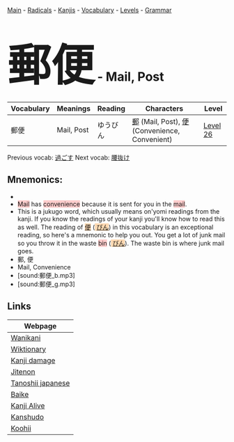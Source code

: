 <style> bigfont {font-size: 100px}</style>
[Main](../README.md) -
[Radicals](../radicals.md) -
[Kanjis](../kanjis.md) -
[Vocabulary](../vocabulary.md) -
[Levels](../levels.md) -
[Grammar](../grammar.md)
# <bigfont> 郵便</bigfont> - Mail, Post 

| Vocabulary | Meanings | Reading | Characters | Level |
| --- | --- | --- | --- | --- |
| 郵便 | Mail, Post | ゆうびん |  [郵](../kanjis/郵.md) (Mail, Post), [便](../kanjis/便.md) (Convenience, Convenient) | [Level 26](../levels/wk_level26.md) |

Previous vocab: [過ごす](過ごす.md) Next vocab: [腰抜け](腰抜け.md) 

## Mnemonics:

* 
* <span style="background-color:#ffcccb"> Mail</span> has <span style="background-color:#ffcccb"> convenience</span> because it is sent for you in the <span style="background-color:#ffcccb"> mail</span>.
* This is a jukugo word, which usually means on'yomi readings from the kanji. If you know the readings of your kanji you'll know how to read this as well. The reading of <span style="background-color:#fed8b1"> [便](https://jisho.org/search/便)</span> (<span style="background-color:#fed8b1"> [びん](https://jisho.org/search/びん)</span>) in this vocabulary is an exceptional reading, so here's a mnemonic to help you out. You get a lot of junk mail so you throw it in the waste <span style="background-color:#ffcccb"> bin</span> (<span style="background-color:#fed8b1"> [びん](https://jisho.org/search/びん)</span>). The waste bin is where junk mail goes.
* 郵, 便
* Mail, Convenience
* [sound:郵便_b.mp3]
* [sound:郵便_g.mp3]


## Links 

| Webpage |
| --- |
| [Wanikani          ](https://www.wanikani.com/kanji/郵便) |
| [Wiktionary        ](https://en.wiktionary.org/wiki/郵便) |
| [Kanji damage      ](http://www.kanjidamage.com/kanji/search?utf8=✓&q=郵便) |
| [Jitenon           ](https://jitenon.com/kanji/郵便) |
| [Tanoshii japanese ](https://www.tanoshiijapanese.com/dictionary/kanji.cfm?k=郵便) |
| [Baike             ](https://baike.baidu.com/item/郵便) |
| [Kanji Alive       ](https://app.kanjialive.com/郵便) |
| [Kanshudo          ](https://www.kanshudo.com/searchmn?q=郵便) |
| [Koohii            ](https://kanji.koohii.com/study/kanji/郵便) |
